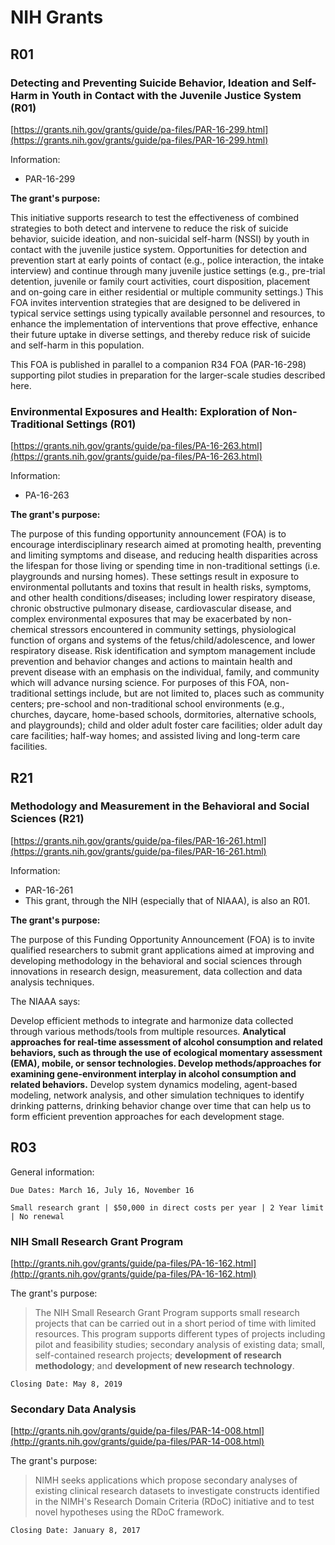# NIH Grants

## R01

### Detecting and Preventing Suicide Behavior, Ideation and Self-Harm in Youth in Contact with the Juvenile Justice System (R01)
[https://grants.nih.gov/grants/guide/pa-files/PAR-16-299.html](https://grants.nih.gov/grants/guide/pa-files/PAR-16-299.html)

Information:

* PAR-16-299

**The grant's purpose:**

This initiative supports research to test the effectiveness of combined strategies to both detect and intervene to reduce the risk of suicide behavior, suicide ideation, and non-suicidal self-harm (NSSI) by youth in contact with the juvenile justice system.  Opportunities for detection and prevention start at early points of contact (e.g., police interaction, the intake interview) and continue through many juvenile justice settings (e.g., pre-trial detention, juvenile or family court activities, court disposition, placement and on-going care in either residential or multiple community settings.)  This FOA invites intervention strategies that are designed to be delivered in typical service settings using typically available personnel and resources, to enhance the implementation of interventions that prove effective, enhance their future uptake in diverse settings, and thereby reduce risk of suicide and self-harm in this population.

This FOA is published in parallel to a companion R34 FOA (PAR-16-298) supporting pilot studies in preparation for the larger-scale studies described here.   


### Environmental Exposures and Health: Exploration of Non-Traditional Settings (R01)
[https://grants.nih.gov/grants/guide/pa-files/PA-16-263.html](https://grants.nih.gov/grants/guide/pa-files/PA-16-263.html)

Information:

* PA-16-263

**The grant's purpose:**

The purpose of this funding opportunity announcement (FOA) is to encourage interdisciplinary research aimed at promoting health, preventing and limiting symptoms and disease, and reducing health disparities across the lifespan for those living or spending time in non-traditional settings (i.e. playgrounds and nursing homes).  These settings result in exposure to environmental pollutants and toxins that result in health risks, symptoms, and other health conditions/diseases; including lower respiratory disease, chronic obstructive pulmonary disease, cardiovascular disease, and complex environmental exposures that may be exacerbated by non-chemical stressors encountered in community settings, physiological function of organs and systems of the fetus/child/adolescence, and lower respiratory disease.  Risk identification and symptom management include prevention and behavior changes and actions to maintain health and prevent disease with an emphasis on the individual, family, and community which will advance nursing science.  For purposes of this FOA, non-traditional settings include, but are not limited to, places such as community centers; pre-school and non-traditional school environments (e.g., churches, daycare, home-based schools, dormitories, alternative schools, and playgrounds); child and older adult foster care facilities; older adult day care facilities; half-way homes; and  assisted living and long-term care facilities.

## R21

### Methodology and Measurement in the  Behavioral and Social Sciences (R21)
[https://grants.nih.gov/grants/guide/pa-files/PAR-16-261.html](https://grants.nih.gov/grants/guide/pa-files/PAR-16-261.html)

Information:

* PAR-16-261
* This grant, through the NIH (especially that of NIAAA), is also an R01.

**The grant's purpose:**

The purpose of this Funding Opportunity Announcement (FOA) is to invite qualified researchers to submit grant applications aimed at improving and developing methodology in the behavioral and social sciences through innovations in research design, measurement, data collection and data analysis techniques.

The NIAAA says: 

Develop efficient methods to integrate and harmonize data collected through various methods/tools from multiple resources. **Analytical approaches for real-time assessment of alcohol consumption and related behaviors, such as through the use of ecological momentary assessment (EMA), mobile, or sensor technologies. Develop methods/approaches for examining gene-environment interplay in alcohol consumption and related behaviors.** Develop system dynamics modeling, agent-based modeling, network analysis, and other simulation techniques to identify drinking patterns, drinking behavior change over time that can help us to form efficient prevention approaches for each development stage.


## R03
General information:

`Due Dates: March 16, July 16, November 16`

`Small research grant | $50,000 in direct costs per year | 2 Year limit | No renewal`

### NIH Small Research Grant Program
[http://grants.nih.gov/grants/guide/pa-files/PA-16-162.html](http://grants.nih.gov/grants/guide/pa-files/PA-16-162.html)

The grant's purpose:
> The NIH Small Research Grant Program supports small research projects that can be carried out in a short period of time with limited resources. This program supports different types of projects including pilot and feasibility studies; secondary analysis of existing data; small, self-contained research projects; **development of research methodology**; and **development of new research technology**. 

`Closing Date: May 8, 2019`

### Secondary Data Analysis

[http://grants.nih.gov/grants/guide/pa-files/PAR-14-008.html](http://grants.nih.gov/grants/guide/pa-files/PAR-14-008.html)

The grant's purpose:
> NIMH seeks applications which propose secondary analyses of existing clinical research datasets to investigate constructs identified in the NIMH's Research Domain Criteria (RDoC) initiative and to test novel hypotheses using the RDoC framework.

`Closing Date: January 8, 2017`
